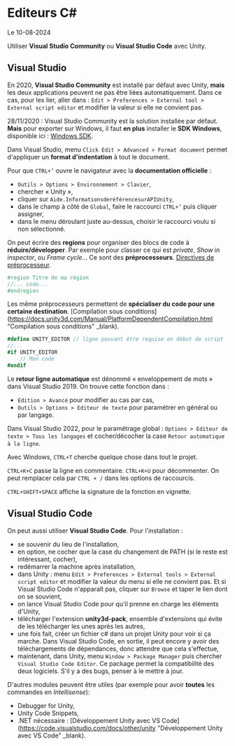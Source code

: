 # Editeurs C#

Le 10-08-2024

Utiliser **Visual Studio Community** ou **Visual Studio Code** avec Unity.

## Visual Studio

En 2020, **Visual Studio Community** est installé par défaut avec Unity, **mais** les deux applications peuvent ne pas être liées automatiquement. Dans ce cas, pour les lier, aller dans : `Edit > Preferences > External tool > External script editor` et modifier la valeur si elle ne convient pas.

28/11/2020 : Visual Studio Community est la solution installée par défaut. **Mais** pour exporter sur Windows, il faut **en plus** installer le **SDK Windows**, disponible ici : [Windows SDK](https://developer.microsoft.com/fr-fr/windows/downloads/windows-sdk "Windows SDK").

Dans Visual Studio, menu `Click Edit > Advanced > Format document` permet d'appliquer un **format d'indentation** à tout le document. 

Pour que `CTRL+’` ouvre le navigateur avec la **documentation officielle** : 
- `Outils > Options > Environnement > Clavier`,
- chercher « Unity »,
- cliquer sur `Aide.InformationsderéférencesurAPIUnity`,
- dans le champ à côté de `Global`, faire le raccourci `CTRL+’` puis cliquer assigner,
- dans le menu déroulant juste au-dessus, choisir le raccourci voulu si non sélectionné.

On peut écrire des **regions** pour organiser des blocs de code à **réduire/développer**. Par exemple pour classer ce qui est *private*, *Show in inspector*, ou *Frame cycle*... Ce sont des **préprocesseurs**. [Directives de préprocesseur](https://docs.microsoft.com/fr-fr/dotnet/csharp/language-reference/preprocessor-directives "Directives de préprocesseur").
```C#
#region Titre de ma région
//... code...
#endregion  
```

Les même préprocesseurs permettent de **spécialiser du code pour une certaine destination**. [Compilation sous conditions](https://docs.unity3d.com/Manual/PlatformDependentCompilation.html "Compilation sous conditions"  _blank).
```C#
#define UNITY_EDITOR // ligne pouvant être requise en début de script
//...
#if UNITY_EDITOR
	// Mon code
#endif
```

Le **retour ligne automatique** est dénommé « enveloppement de mots » dans Visual Studio 2019. On trouve cette fonction dans :
- `Edition > Avancé` pour modifier au cas par cas,
- `Outils > Options > Editeur de texte` pour paramétrer en général ou par langage.

Dans Visual Studio 2022, pour le paramétrage global : `Options > Editeur de texte > Tous les langages` et cocher/décocher la case  `Retour automatique à la ligne`.

Avec Windows, `CTRL+T` cherche quelque chose dans tout le projet.

`CTRL+K+C` passe la ligne en commentaire. `CTRL+K+U` pour décommenter. On peut remplacer cela par `CTRL + /` dans les options de raccourcis.

`CTRL+SHIFT+SPACE` affiche la signature de la fonction en vignette.

## Visual Studio Code

On peut aussi utiliser **Visual Studio Code**. Pour l'installation : 
- se souvenir du lieu de l'installation,
- en option, ne cocher que la case du changement de PATH (si le reste est intéressant, cocher),
- redémarrer la machine après installation,
- dans Unity : menu `Edit > Preferences > External tools > External script editor` et modifier la valeur du menu si elle ne convient pas. Et si Visual Studio Code n'apparaît pas, cliquer sur `Browse` et taper le lien dont on se souvient,
- on lance Visual Studio Code pour qu'il prenne en charge les éléments d'Unity,
- télécharger l'extension **unity3d-pack**, ensemble d'extensions qui évite de les télécharger les unes après les autres,
- une fois fait, créer un fichier c# dans un projet Unity pour voir si ça marche. Dans Visual Studio Code, en sortie, il peut encore y avoir des téléchargements de dépendances, donc attendre que cela s'effectue,
- maintenant, dans Unity, menu `Window > Package Manager` puis chercher `Visual Studio Code Editor`. Ce package permet la compatibilité des deux logiciels. S'il y a des bugs, penser à le mettre à jour.

D'autres modules peuvent être utiles (par exemple pour avoir **toutes** les commandes en *Intellisense*):
- Debugger for Unity,
- Unity Code Snippets,
- .NET nécessaire : [Développement Unity avec VS Code](https://code.visualstudio.com/docs/other/unity "Développement Unity avec VS Code" _blank).
